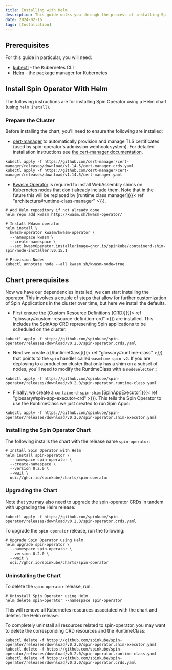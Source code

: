 ```yaml
---
title: Installing with Helm
description: This guide walks you through the process of installing SpinKube using [Helm](https://helm.sh).
date: 2024-02-16
tags: [Installation]
---
```


## Prerequisites

For this guide in particular, you will need:

- [kubectl](https://kubernetes.io/docs/tasks/tools/) - the Kubernetes CLI
- [Helm](https://helm.sh) - the package manager for Kubernetes

## Install Spin Operator With Helm

The following instructions are for installing Spin Operator using a Helm chart (using `helm install`).

### Prepare the Cluster

Before installing the chart, you'll need to ensure the following are installed:

- [cert-manager](https://github.com/cert-manager/cert-manager) to automatically provision and manage TLS certificates (used by spin-operator's admission webhook system). For detailed installation instructions see [the cert-manager documentation](https://cert-manager.io/docs/installation/).

```shell
kubectl apply -f https://github.com/cert-manager/cert-manager/releases/download/v1.14.5/cert-manager.crds.yaml
kubectl apply -f https://github.com/cert-manager/cert-manager/releases/download/v1.14.5/cert-manager.yaml
```

- [Kwasm Operator](https://github.com/kwasm/kwasm-operator) is required to install WebAssembly shims on Kubernetes nodes that don't already include them. Note that in the future this will be replaced by [runtime class manager]({{< ref "architecture#runtime-class-manager" >}}).

```shell
# Add Helm repository if not already done
helm repo add kwasm http://kwasm.sh/kwasm-operator/

# Install KWasm operator
helm install \
  kwasm-operator kwasm/kwasm-operator \
  --namespace kwasm \
  --create-namespace \
  --set kwasmOperator.installerImage=ghcr.io/spinkube/containerd-shim-spin/node-installer:v0.15.1

# Provision Nodes
kubectl annotate node --all kwasm.sh/kwasm-node=true
```

## Chart prerequisites

Now we have our dependencies installed, we can start installing the operator.
This involves a couple of steps that allow for further customization of Spin
Applications in the cluster over time, but here we install the defaults.

- First ensure the [Custom Resource Definitions (CRD)]({{< ref "glossary#custom-resource-definition-crd" >}}) are installed. This includes the SpinApp CRD representing Spin applications to be scheduled on the cluster.

```shell
kubectl apply -f https://github.com/spinkube/spin-operator/releases/download/v0.2.0/spin-operator.crds.yaml
```

- Next we create a [RuntimeClass]({{< ref "glossary#runtime-class" >}}) that
points to the `spin` handler called `wasmtime-spin-v2`. If you
are deploying to a production cluster that only has a shim on a subset of nodes,
you'll need to modify the RuntimeClass with a `nodeSelector:`:

```shell
kubectl apply -f https://github.com/spinkube/spin-operator/releases/download/v0.2.0/spin-operator.runtime-class.yaml
```

- Finally, we create a `containerd-spin-shim` [SpinAppExecutor]({{< ref
  "glossary#spin-app-executor-crd" >}}). This tells the Spin Operator to use the
  RuntimeClass we just created to run Spin Apps:

```shell
kubectl apply -f https://github.com/spinkube/spin-operator/releases/download/v0.2.0/spin-operator.shim-executor.yaml
```

### Installing the Spin Operator Chart

The following installs the chart with the release name `spin-operator`:


```shell
# Install Spin Operator with Helm
helm install spin-operator \
  --namespace spin-operator \
  --create-namespace \
  --version 0.2.0 \
  --wait \
  oci://ghcr.io/spinkube/charts/spin-operator
```

### Upgrading the Chart

Note that you may also need to upgrade the spin-operator CRDs in tandem with upgrading the Helm release:

```shell
kubectl apply -f https://github.com/spinkube/spin-operator/releases/download/v0.2.0/spin-operator.crds.yaml
```

To upgrade the `spin-operator` release, run the following:

```shell
# Upgrade Spin Operator using Helm
helm upgrade spin-operator \
  --namespace spin-operator \
  --version 0.2.0 \
  --wait \
  oci://ghcr.io/spinkube/charts/spin-operator
```

### Uninstalling the Chart

To delete the `spin-operator` release, run:

```shell
# Uninstall Spin Operator using Helm
helm delete spin-operator --namespace spin-operator
```

This will remove all Kubernetes resources associated with the chart and deletes the Helm release.

To completely uninstall all resources related to spin-operator, you may want to delete the corresponding CRD resources and the RuntimeClass:

```shell
kubectl delete -f https://github.com/spinkube/spin-operator/releases/download/v0.2.0/spin-operator.shim-executor.yaml
kubectl delete -f https://github.com/spinkube/spin-operator/releases/download/v0.2.0/spin-operator.runtime-class.yaml
kubectl delete -f https://github.com/spinkube/spin-operator/releases/download/v0.2.0/spin-operator.crds.yaml
```
